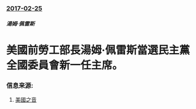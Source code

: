 ### [2017-02-25](/news/2017/02/25/index.md)

##### 湯姆·佩雷斯
# 美國前勞工部長湯姆·佩雷斯當選民主黨全國委員會新一任主席。 




### 信息来源:

1. [美國之音](http://www.voachinese.com/a/dnc-chairman-20170225/3739953.html)
